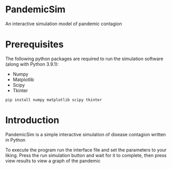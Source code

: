 # PandemicSim
An interactive simulation model of pandemic contagion 

# Prerequisites
The following python packages are required to run the simulation software (along with Python 3.9.1):

- Numpy
- Matplotlib
- Scipy
- Tkinter

```
pip install numpy matplotlib scipy tkinter
```

# Introduction

PandemicSim is a simple interactive simulation of disease contagion written in Python

To execute the program run the interface file and set the parameters to your liking.
Press the run simulation button and wait for it to complete, then press view results to view a graph of the pandemic
